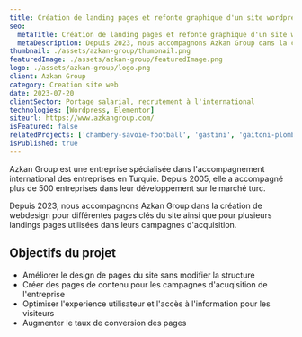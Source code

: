 ```yaml
---
title: Création de landing pages et refonte graphique d'un site wordpress
seo:
  metaTitle: Création de landing pages et refonte graphique d'un site wordpress | Digit Alp
  metaDescription: Depuis 2023, nous accompagnons Azkan Group dans la création de webdesign pour différentes pages clés du site ainsi que pour plusieurs landings pages utilisées dans leurs campagnes d'acquisition.
thumbnail: ./assets/azkan-group/thumbnail.png
featuredImage: ./assets/azkan-group/featuredImage.png
logo: ./assets/azkan-group/logo.png
client: Azkan Group
category: Creation site web
date: 2023-07-20
clientSector: Portage salarial, recrutement à l'international
technologies: [Wordpress, Elementor]
siteurl: https://www.azkangroup.com/
isFeatured: false
relatedProjects: ['chambery-savoie-football', 'gastini', 'gaitoni-plomberie']
isPublished: true
---
```


Azkan Group est une entreprise spécialisée dans l'accompagnement international des entreprises en Turquie. Depuis 2005, elle a accompagné plus de 500 entreprises dans leur développement sur le marché turc.

Depuis 2023, nous accompagnons Azkan Group dans la création de webdesign pour différentes pages clés du site ainsi que pour plusieurs landings pages utilisées dans leurs campagnes d'acquisition.

## Objectifs du projet

- Améliorer le design de pages du site sans modifier la structure
- Créer des pages de contenu pour les campagnes d'acuqisition de l'entreprise
- Optimiser l'experience utilisateur et l'accès à l'information pour les visiteurs
- Augmenter le taux de conversion des pages
